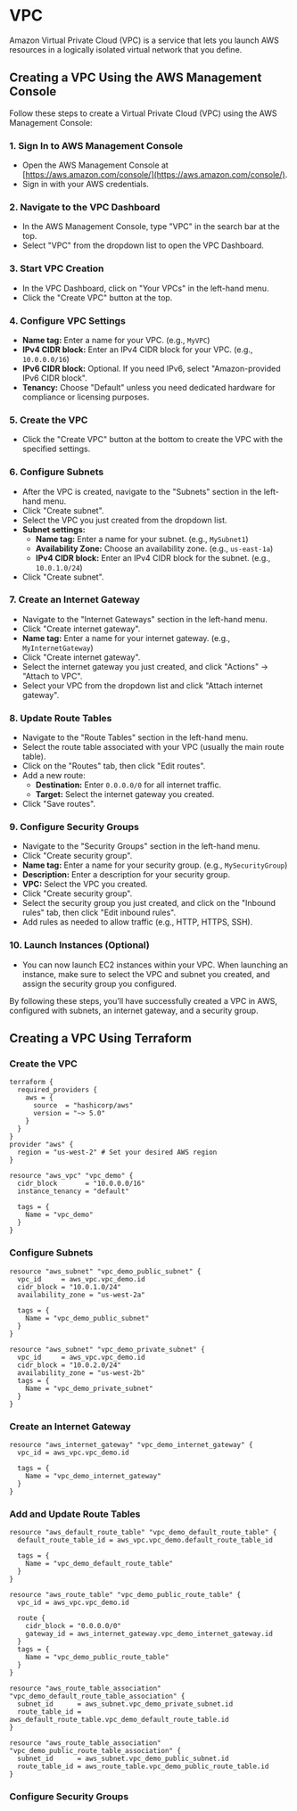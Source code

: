 # VPC

Amazon Virtual Private Cloud (VPC) is a service that lets you launch AWS resources in a logically isolated virtual network that you define.

## Creating a VPC Using the AWS Management Console

Follow these steps to create a Virtual Private Cloud (VPC) using the AWS Management Console:

### 1. Sign In to AWS Management Console
- Open the AWS Management Console at [https://aws.amazon.com/console/](https://aws.amazon.com/console/).
- Sign in with your AWS credentials.

### 2. Navigate to the VPC Dashboard
- In the AWS Management Console, type "VPC" in the search bar at the top.
- Select "VPC" from the dropdown list to open the VPC Dashboard.

### 3. Start VPC Creation
- In the VPC Dashboard, click on "Your VPCs" in the left-hand menu.
- Click the "Create VPC" button at the top.

### 4. Configure VPC Settings
- **Name tag:** Enter a name for your VPC. (e.g., `MyVPC`)
- **IPv4 CIDR block:** Enter an IPv4 CIDR block for your VPC. (e.g., `10.0.0.0/16`)
- **IPv6 CIDR block:** Optional. If you need IPv6, select "Amazon-provided IPv6 CIDR block".
- **Tenancy:** Choose "Default" unless you need dedicated hardware for compliance or licensing purposes.

### 5. Create the VPC
- Click the "Create VPC" button at the bottom to create the VPC with the specified settings.

### 6. Configure Subnets
- After the VPC is created, navigate to the "Subnets" section in the left-hand menu.
- Click "Create subnet".
- Select the VPC you just created from the dropdown list.
- **Subnet settings:**
  - **Name tag:** Enter a name for your subnet. (e.g., `MySubnet1`)
  - **Availability Zone:** Choose an availability zone. (e.g., `us-east-1a`)
  - **IPv4 CIDR block:** Enter an IPv4 CIDR block for the subnet. (e.g., `10.0.1.0/24`)
- Click "Create subnet".

### 7. Create an Internet Gateway
- Navigate to the "Internet Gateways" section in the left-hand menu.
- Click "Create internet gateway".
- **Name tag:** Enter a name for your internet gateway. (e.g., `MyInternetGateway`)
- Click "Create internet gateway".
- Select the internet gateway you just created, and click "Actions" -> "Attach to VPC".
- Select your VPC from the dropdown list and click "Attach internet gateway".

### 8. Update Route Tables
- Navigate to the "Route Tables" section in the left-hand menu.
- Select the route table associated with your VPC (usually the main route table).
- Click on the "Routes" tab, then click "Edit routes".
- Add a new route:
  - **Destination:** Enter `0.0.0.0/0` for all internet traffic.
  - **Target:** Select the internet gateway you created.
- Click "Save routes".

### 9. Configure Security Groups
- Navigate to the "Security Groups" section in the left-hand menu.
- Click "Create security group".
- **Name tag:** Enter a name for your security group. (e.g., `MySecurityGroup`)
- **Description:** Enter a description for your security group.
- **VPC:** Select the VPC you created.
- Click "Create security group".
- Select the security group you just created, and click on the "Inbound rules" tab, then click "Edit inbound rules".
- Add rules as needed to allow traffic (e.g., HTTP, HTTPS, SSH).

### 10. Launch Instances (Optional)
- You can now launch EC2 instances within your VPC. When launching an instance, make sure to select the VPC and subnet you created, and assign the security group you configured.

By following these steps, you’ll have successfully created a VPC in AWS, configured with subnets, an internet gateway, and a security group.

## Creating a VPC Using Terraform

### Create the VPC
```hcl
terraform {
  required_providers {
    aws = {
      source  = "hashicorp/aws"
      version = "~> 5.0"
    }
  }
}
provider "aws" {
  region = "us-west-2" # Set your desired AWS region
}

resource "aws_vpc" "vpc_demo" {
  cidr_block       = "10.0.0.0/16"
  instance_tenancy = "default"

  tags = {
    Name = "vpc_demo"
  }
}
```

### Configure Subnets
```hcl
resource "aws_subnet" "vpc_demo_public_subnet" {
  vpc_id     = aws_vpc.vpc_demo.id
  cidr_block = "10.0.1.0/24"
  availability_zone = "us-west-2a"

  tags = {
    Name = "vpc_demo_public_subnet"
  }
}

resource "aws_subnet" "vpc_demo_private_subnet" {
  vpc_id     = aws_vpc.vpc_demo.id
  cidr_block = "10.0.2.0/24"
  availability_zone = "us-west-2b"
  tags = {
    Name = "vpc_demo_private_subnet"
  }
}
```

### Create an Internet Gateway
```hcl
resource "aws_internet_gateway" "vpc_demo_internet_gateway" {
  vpc_id = aws_vpc.vpc_demo.id

  tags = {
    Name = "vpc_demo_internet_gateway"
  }
}
```

### Add and Update Route Tables
```hcl
resource "aws_default_route_table" "vpc_demo_default_route_table" {
  default_route_table_id = aws_vpc.vpc_demo.default_route_table_id

  tags = {
    Name = "vpc_demo_default_route_table"
  }
}

resource "aws_route_table" "vpc_demo_public_route_table" {
  vpc_id = aws_vpc.vpc_demo.id

  route {
    cidr_block = "0.0.0.0/0"
    gateway_id = aws_internet_gateway.vpc_demo_internet_gateway.id
  }
  tags = {
    Name = "vpc_demo_public_route_table"
  }
}

resource "aws_route_table_association" "vpc_demo_default_route_table_association" {
  subnet_id      = aws_subnet.vpc_demo_private_subnet.id
  route_table_id = aws_default_route_table.vpc_demo_default_route_table.id
}

resource "aws_route_table_association" "vpc_demo_public_route_table_association" {
  subnet_id      = aws_subnet.vpc_demo_public_subnet.id
  route_table_id = aws_route_table.vpc_demo_public_route_table.id
}
```

### Configure Security Groups

```hcl

```